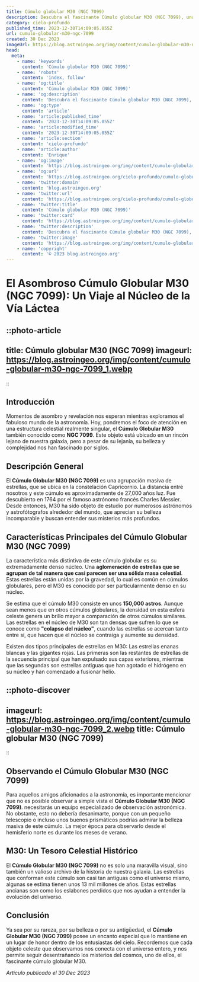 ```yaml
---
title: Cúmulo globular M30 (NGC 7099)
description: Descubra el fascinante Cúmulo globular M30 (NGC 7099), una densa agrupación estelar, su origen, características y por qué los astrónomos lo estudian.
category: cielo-profundo
published_time: 2023-12-30T14:09:05.055Z
url: cumulo-globular-m30-ngc-7099
created: 30 Dec 2023
imageUrl: https://blog.astroingeo.org/img/content/cumulo-globular-m30-ngc-7099_3.webp
head:
  meta:
    - name: 'keywords'
      content: 'Cúmulo globular M30 (NGC 7099)'
    - name: 'robots'
      content: 'index, follow'
    - name: 'og:title'
      content: 'Cúmulo globular M30 (NGC 7099)'
    - name: 'og:description'
      content: 'Descubra el fascinante Cúmulo globular M30 (NGC 7099), una densa agrupación estelar, su origen, características y por qué los astrónomos lo estudian.'
    - name: 'og:type'
      content: 'article'
    - name: 'article:published_time'
      content: '2023-12-30T14:09:05.055Z'
    - name: 'article:modified_time'
      content: '2023-12-30T14:09:05.055Z'
    - name: 'article:section'
      content: 'cielo-profundo'
    - name: 'article:author'
      content: 'Enrique'
    - name: 'og:image'
      content: 'https://blog.astroingeo.org/img/content/cumulo-globular-m30-ngc-7099_3.webp'
    - name: 'og:url'
      content: 'https://blog.astroingeo.org/cielo-profundo/cumulo-globular-m30-ngc-7099'
    - name: 'twitter:domain'
      content: 'blog.astroingeo.org'
    - name: 'twitter:url'
      content: 'https://blog.astroingeo.org/cielo-profundo/cumulo-globular-m30-ngc-7099'
    - name: 'twitter:title'
      content: 'Cúmulo globular M30 (NGC 7099)'
    - name: 'twitter:card'
      content: 'https://blog.astroingeo.org/img/content/cumulo-globular-m30-ngc-7099_3.webp'
    - name: 'twitter:description'
      content: 'Descubra el fascinante Cúmulo globular M30 (NGC 7099), una densa agrupación estelar, su origen, características y por qué los astrónomos lo estudian.'
    - name: 'twitter:image'
      content: 'https://blog.astroingeo.org/img/content/cumulo-globular-m30-ngc-7099_3.webp'
    - name: 'copyright'
      content: '© 2023 blog.astroingeo.org'
---
```

# El Asombroso Cúmulo Globular M30 (NGC 7099): Un Viaje al Núcleo de la Vía Láctea

::photo-article
---
title: Cúmulo globular M30 (NGC 7099)
imageurl: https://blog.astroingeo.org/img/content/cumulo-globular-m30-ngc-7099_1.webp
---
::

## Introducción

Momentos de asombro y revelación nos esperan mientras exploramos el fabuloso mundo de la astronomía. Hoy, pondremos el foco de atención en una estructura celestial realmente singular, el **Cúmulo Globular M30** también conocido como **NGC 7099**. Este objeto está ubicado en un rincón lejano de nuestra galaxia, pero a pesar de su lejanía, su belleza y complejidad nos han fascinado por siglos.

## Descripción General

El **Cúmulo Globular M30 (NGC 7099)** es una agrupación masiva de estrellas, que se ubica en la constelación Capricornio. La distancia entre nosotros y este cúmulo es aproximadamente de 27,000 años luz. Fue descubierto en 1764 por el famoso astrónomo francés Charles Messier. Desde entonces, M30 ha sido objeto de estudio por numerosos astrónomos y astrofótografos alrededor del mundo, que aprecian su belleza incomparable y buscan entender sus misterios más profundos.

## Características Principales del Cúmulo Globular M30 (NGC 7099)

La característica más distintiva de este cúmulo globular es su extremadamente denso núcleo. Una **aglomeración de estrellas que se agrupan de tal manera que casi parecen ser una sólida masa celestial**. Estas estrellas están unidas por la gravedad, lo cual es común en cúmulos globulares, pero el M30 es conocido por ser particularmente denso en su núcleo.

Se estima que el cúmulo M30 consiste en unos **150,000 astros**. Aunque sean menos que en otros cúmulos globulares, la densidad en esta esfera celeste genera un brillo mayor a comparación de otros cúmulos similares. Las estrellas en el núcleo de M30 son tan densas que sufren lo que se conoce como **"colapso del núcleo"**, cuando las estrellas se acercan tanto entre sí, que hacen que el núcleo se contraiga y aumente su densidad.

Existen dos tipos principales de estrellas en M30: Las estrellas enanas blancas y las gigantes rojas. Las primeras son las restantes de estrellas de la secuencia principal que han expulsado sus capas exteriores, mientras que las segundas son estrellas antiguas que han agotado el hidrógeno en su núcleo y han comenzado a fusionar helio.


::photo-discover
---
imageurl: https://blog.astroingeo.org/img/content/cumulo-globular-m30-ngc-7099_2.webp
title: Cúmulo globular M30 (NGC 7099)
---
::

## Observando el Cúmulo Globular M30 (NGC 7099)

Para aquellos amigos aficionados a la astronomía, es importante mencionar que no es posible observar a simple vista el **Cúmulo Globular M30 (NGC 7099)**. necesitarás un equipo especializado de observación astronómica. No obstante, esto no debería desanimarte, porque con un pequeño telescopio o incluso unos buenos prismáticos podrías admirar la belleza masiva de este cúmulo. La mejor época para observarlo desde el hemisferio norte es durante los meses de verano.

## M30: Un Tesoro Celestial Histórico

El **Cúmulo Globular M30 (NGC 7099)** no es solo una maravilla visual, sino también un valioso archivo de la historia de nuestra galaxia. Las estrellas que conforman este cúmulo son casi tan antiguas como el universo mismo, algunas se estima tienen unos 13 mil millones de años. Estas estrellas ancianas son como los eslabones perdidos que nos ayudan a entender la evolución del universo.

## Conclusión

Ya sea por su rareza, por su belleza o por su antigüedad, el **Cúmulo Globular M30 (NGC 7099)** posee un encanto especial que lo mantiene en un lugar de honor dentro de los entusiastas del cielo. Recordemos que cada objeto celeste que observamos nos conecta con el universo entero, y nos permite seguir desentrañando los misterios del cosmos, uno de ellos, el fascinante cúmulo globular M30.

_Artículo publicado el 30 Dec 2023_